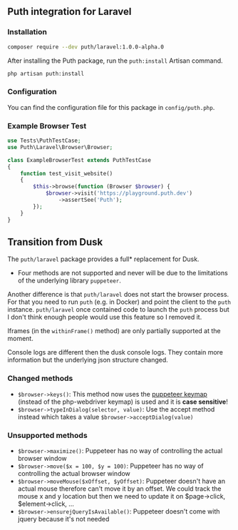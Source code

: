## Puth integration for Laravel

### Installation

```bash
composer require --dev puth/laravel:1.0.0-alpha.0
```

After installing the Puth package, run the `puth:install` Artisan command.

```bash
php artisan puth:install
```

### Configuration

You can find the configuration file for this package in `config/puth.php`.

### Example Browser Test

```php
use Tests\PuthTestCase;
use Puth\Laravel\Browser\Browser;

class ExampleBrowserTest extends PuthTestCase
{
    function test_visit_website()
    {
        $this->browse(function (Browser $browser) {
            $browser->visit('https://playground.puth.dev')
                ->assertSee('Puth');
        });
    }
}
```

## Transition from Dusk

The `puth/laravel` package provides a full* replacement for Dusk.
* Four methods are not supported and never will be due to the limitations of the underlying library `puppeteer`.

Another difference is that `puth/laravel` does not start the browser process. For that you need to run `puth` (e.g. in
Docker) and point the client to the `puth` instance. `puth/laravel` once contained code to launch the `puth` process
but I don't think enough people would use this feature so I removed it.

Iframes (in the `withinFrame()` method) are only partially supported at the moment.

Console logs are different then the dusk console logs. They contain more information but the underlying json structure changed.

### Changed methods

- `$browser->keys()`: This method now uses the [puppeteer keymap](https://pptr.dev/api/puppeteer.keyinput) (instead of the php-webdriver keymap) is used and it is **case sensitive**!
- `$browser->typeInDialog(selector, value)`: Use the accept method instead which takes a value `$browser->acceptDialog(value)`

### Unsupported methods

- `$browser->maximize()`: Puppeteer has no way of controlling the actual browser window
- `$browser->move($x = 100, $y = 100)`: Puppeteer has no way of controlling the actual browser window
- `$browser->moveMouse($xOffset, $yOffset)`: Puppeteer doesn't have an actual mouse therefore can't move it by an offset. We could track the mouse x and y location but then we need to update it on $page->click, $element->click, ...
- `$browser->ensurejQueryIsAvailable()`: Puppeteer doesn't come with jquery because it's not needed
